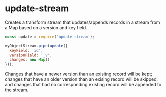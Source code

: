 # update-stream

Creates a transform stream that updates/appends records in a stream from a Map based on a version and key field.

```js
const update = require('update-stream');

myObjectStream.pipe(update({
  keyField: 'id',
  versionField: '_v',
  changes: new Map()
}));
```

Changes that have a newer version than an exisitng record will be kept; changes that have an older version than an exising record will be skipped, and changes that had no corresponding existing record will be appended to the stream.

